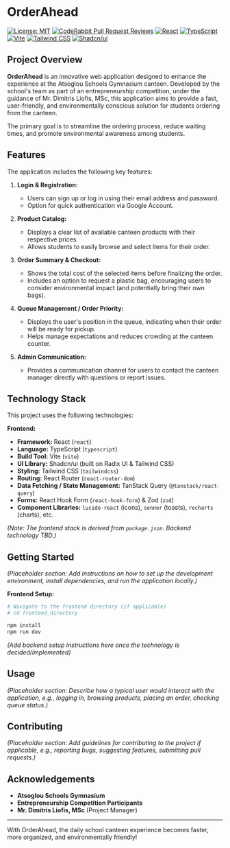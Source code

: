 # OrderAhead

[![License: MIT](https://img.shields.io/badge/License-MIT-yellow.svg)](https://opensource.org/licenses/MIT) <!-- Replace with your actual license if different -->
[![CodeRabbit Pull Request Reviews](https://img.shields.io/coderabbit/prs/github/chrissouk-001/smart-canteen-solution?utm_source=oss&utm_medium=github&utm_campaign=chrissouk-001%2Fsmart-canteen-solution&labelColor=171717&color=FF570A&link=https%3A%2F%2Fcoderabbit.ai&label=CodeRabbit+Reviews)](https://coderabbit.ai)
[![React](https://img.shields.io/badge/React-^18.3.1-blue?logo=react)](https://reactjs.org/)
[![TypeScript](https://img.shields.io/badge/TypeScript-^5.5.3-blue?logo=typescript)](https://www.typescriptlang.org/)
[![Vite](https://img.shields.io/badge/Vite-^5.4.1-blue?logo=vite&logoColor=white)](https://vitejs.dev/)
[![Tailwind CSS](https://img.shields.io/badge/Tailwind_CSS-^3.4.11-blue?logo=tailwindcss)](https://tailwindcss.com/)
[![Shadcn/ui](https://img.shields.io/badge/shadcn/ui-latest-black?logo=shadcnui&logoColor=white)](https://ui.shadcn.com/)

## Project Overview

**OrderAhead** is an innovative web application designed to enhance the experience at the Atsoglou Schools Gymnasium canteen. Developed by the school's team as part of an entrepreneurship competition, under the guidance of Mr. Dimitris Liofis, MSc, this application aims to provide a fast, user-friendly, and environmentally conscious solution for students ordering from the canteen.

The primary goal is to streamline the ordering process, reduce waiting times, and promote environmental awareness among students.

## Features

The application includes the following key features:

1.  **Login & Registration:**
    *   Users can sign up or log in using their email address and password.
    *   Option for quick authentication via Google Account.

2.  **Product Catalog:**
    *   Displays a clear list of available canteen products with their respective prices.
    *   Allows students to easily browse and select items for their order.

3.  **Order Summary & Checkout:**
    *   Shows the total cost of the selected items before finalizing the order.
    *   Includes an option to request a plastic bag, encouraging users to consider environmental impact (and potentially bring their own bags).

4.  **Queue Management / Order Priority:**
    *   Displays the user's position in the queue, indicating when their order will be ready for pickup.
    *   Helps manage expectations and reduces crowding at the canteen counter.

5.  **Admin Communication:**
    *   Provides a communication channel for users to contact the canteen manager directly with questions or report issues.

## Technology Stack

This project uses the following technologies:

**Frontend:**

*   **Framework:** React (`react`)
*   **Language:** TypeScript (`typescript`)
*   **Build Tool:** Vite (`vite`)
*   **UI Library:** Shadcn/ui (built on Radix UI & Tailwind CSS)
*   **Styling:** Tailwind CSS (`tailwindcss`)
*   **Routing:** React Router (`react-router-dom`)
*   **Data Fetching / State Management:** TanStack Query (`@tanstack/react-query`)
*   **Forms:** React Hook Form (`react-hook-form`) & Zod (`zod`)
*   **Component Libraries:** `lucide-react` (icons), `sonner` (toasts), `recharts` (charts), etc.

*(Note: The frontend stack is derived from `package.json`. Backend technology TBD.)*

## Getting Started

*(Placeholder section: Add instructions on how to set up the development environment, install dependencies, and run the application locally.)*

**Frontend Setup:**

```bash
# Navigate to the frontend directory (if applicable)
# cd frontend_directory 

npm install 
npm run dev 
```

*(Add backend setup instructions here once the technology is decided/implemented)*

## Usage

*(Placeholder section: Describe how a typical user would interact with the application, e.g., logging in, browsing products, placing an order, checking queue status.)*

## Contributing

*(Placeholder section: Add guidelines for contributing to the project if applicable, e.g., reporting bugs, suggesting features, submitting pull requests.)*

## Acknowledgements

*   **Atsoglou Schools Gymnasium**
*   **Entrepreneurship Competition Participants**
*   **Mr. Dimitris Liofis, MSc** (Project Manager)

---

With OrderAhead, the daily school canteen experience becomes faster, more organized, and environmentally friendly!
